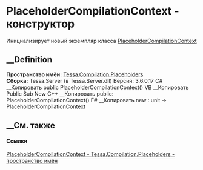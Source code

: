 # PlaceholderCompilationContext - конструктор
Инициализирует новый экземпляр класса
[PlaceholderCompilationContext](T_Tessa_Compilation_Placeholders_PlaceholderCompilationContext.htm)
##  __Definition
 **Пространство имён:**
[Tessa.Compilation.Placeholders](N_Tessa_Compilation_Placeholders.htm)  
 **Сборка:** Tessa.Server (в Tessa.Server.dll) Версия: 3.6.0.17
C# __Копировать
     public PlaceholderCompilationContext()
VB __Копировать
     Public Sub New
C++ __Копировать
     public:
    PlaceholderCompilationContext()
F# __Копировать
     new : unit -> PlaceholderCompilationContext
##  __См. также
#### Ссылки
[PlaceholderCompilationContext -
](T_Tessa_Compilation_Placeholders_PlaceholderCompilationContext.htm)
[Tessa.Compilation.Placeholders - пространство
имён](N_Tessa_Compilation_Placeholders.htm)
